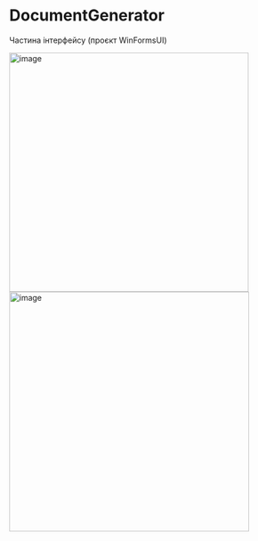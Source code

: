 # DocumentGenerator
Частина інтерфейсу (проєкт WinFormsUI)

<img width="430" alt="image" src="https://github.com/NikaBug/DocumentGenerator/assets/149799394/abb80bc5-0e64-4876-b99b-f79b4483726d">
<img width="431" alt="image" src="https://github.com/NikaBug/DocumentGenerator/assets/149799394/70d81f1e-a487-46ef-b486-1bd878a4e768">





